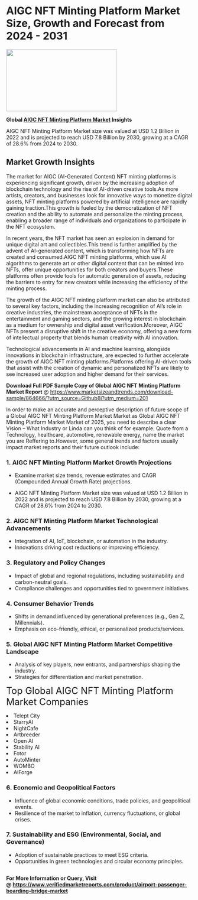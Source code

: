 <H1>AIGC NFT Minting Platform Market Size, Growth and Forecast from 2024 - 2031</H1><img class="aligncenter size-medium wp-image-584254" src="https://thirdeyenews.in/wp-content/uploads/2024/09/Global-Market-Research-300x168.jpeg" alt="" width="300" height="168" /><p><strong>Global&nbsp;<a href="https://www.marketsizeandtrends.com/download-sample/864666/?utm_source=Github8j?utm_medium=201">AIGC NFT Minting Platform Market</a> Insights</strong></p><p>AIGC NFT Minting Platform Market size was valued at USD 1.2 Billion in 2022 and is projected to reach USD 7.8 Billion by 2030, growing at a CAGR of 28.6% from 2024 to 2030.</p><p><h2>Market Growth Insights</h2> <p>The market for AIGC (AI-Generated Content) NFT minting platforms is experiencing significant growth, driven by the increasing adoption of blockchain technology and the rise of AI-driven creative tools.As more artists, creators, and businesses look for innovative ways to monetize digital assets, NFT minting platforms powered by artificial intelligence are rapidly gaining traction.This growth is fueled by the democratization of NFT creation and the ability to automate and personalize the minting process, enabling a broader range of individuals and organizations to participate in the NFT ecosystem.</p> <p></p> <p>In recent years, the NFT market has seen an explosion in demand for unique digital art and collectibles.This trend is further amplified by the advent of AI-generated content, which is transforming how NFTs are created and consumed.AIGC NFT minting platforms, which use AI algorithms to generate art or other digital content that can be minted into NFTs, offer unique opportunities for both creators and buyers.These platforms often provide tools for automatic generation of assets, reducing the barriers to entry for new creators while increasing the efficiency of the minting process.</p> <p>The growth of the AIGC NFT minting platform market can also be attributed to several key factors, including the increasing recognition of AI’s role in creative industries, the mainstream acceptance of NFTs in the entertainment and gaming sectors, and the growing interest in blockchain as a medium for ownership and digital asset verification.Moreover, AIGC NFTs present a disruptive shift in the creative economy, offering a new form of intellectual property that blends human creativity with AI innovation.</p> <p>Technological advancements in AI and machine learning, alongside innovations in blockchain infrastructure, are expected to further accelerate the growth of AIGC NFT minting platforms.Platforms offering AI-driven tools that assist with the creation of dynamic and personalized NFTs are likely to see increased user adoption and higher demand for their services.</p> <p></p><p><span class=""><strong>Download Full PDF Sample Copy of Global AIGC NFT Minting Platform Market Report</strong> @ <a href="https://www.marketsizeandtrends.com/download-sample/864666/?utm_source=Github8j?utm_medium=201" target="_blank">https://www.marketsizeandtrends.com/download-sample/864666/?utm_source=Github8j?utm_medium=201</a></span></p><p>In order to make an accurate and perceptive description of future scope of a Global&nbsp;AIGC NFT Minting Platform Market Market as Global&nbsp;AIGC NFT Minting Platform Market Market of 2025, you need to describe a clear Vision &ndash; What Industry or Linda can you think of for example: Quote from a Technology, healthcare, automotive, renewable energy, name the market you are Reffering to.However, some general trends and factors usually impact market reports and their future outlook include:</p><h3>1.&nbsp;<strong>AIGC NFT Minting Platform Market Growth Projections</strong></h3><ul><li>Examine market size trends, revenue estimates and CAGR (Compounded Annual Growth Rate) projections.</li><li><p>AIGC NFT Minting Platform Market size was valued at USD 1.2 Billion in 2022 and is projected to reach USD 7.8 Billion by 2030, growing at a CAGR of 28.6% from 2024 to 2030.</p></li></ul><h3>2.&nbsp;<strong>AIGC NFT Minting Platform Market Technological Advancements</strong></h3><ul><li>Integration of AI, IoT, blockchain, or automation in the industry.</li><li>Innovations driving cost reductions or improving efficiency.</li></ul><h3>3.&nbsp;<strong>Regulatory and Policy Changes</strong></h3><ul><li>Impact of global and regional regulations, including sustainability and carbon-neutral goals.</li><li>Compliance challenges and opportunities tied to government initiatives.</li></ul><h3>4.&nbsp;<strong>Consumer Behavior Trends</strong></h3><ul><li>Shifts in demand influenced by generational preferences (e.g., Gen Z, Millennials).</li><li>Emphasis on eco-friendly, ethical, or personalized products/services.</li></ul><h3>5.&nbsp;<strong>Global AIGC NFT Minting Platform Market Competitive Landscape</strong></h3><ul><li>Analysis of key players, new entrants, and partnerships shaping the industry.</li><li>Strategies for differentiation and market penetration.</li></ul><p data-pm-slice="1 1 []"><span style="color: inherit; font-family: inherit; font-size: 25px;">Top Global AIGC NFT Minting Platform Market Companies</span></p><div class="" data-test-id=""><p><li>Telept City</li><li> StarryAI</li><li> NightCafe</li><li> Artbreeder</li><li> Open AI</li><li> Stability AI</li><li> Fotor</li><li> AutoMinter</li><li> WOMBO</li><li> AiForge</li></p></div><h3>6.&nbsp;<strong>Economic and Geopolitical Factors</strong></h3><ul><li>Influence of global economic conditions, trade policies, and geopolitical events.</li><li>Resilience of the market to inflation, currency fluctuations, or global crises.</li></ul><h3>7.&nbsp;<strong>Sustainability and ESG (Environmental, Social, and Governance)</strong></h3><ul><li>Adoption of sustainable practices to meet ESG criteria.</li><li>Opportunities in green technologies and circular economy principles.</li></ul><h2><strong style="font-size: 14px;">For More Information or Query, Visit @&nbsp;</strong><a style="background-color: #ffffff; font-size: 14px;" href="https://www.marketsizeandtrends.com/report/aigc-nft-minting-platform-market/" target="_blank">https://www.verifiedmarketreports.com/product/airport-passenger-boarding-bridge-market</a></h2>